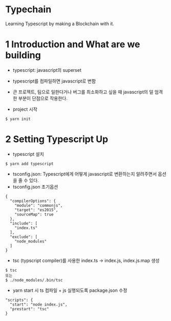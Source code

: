 # Typechain

Learning Typescript by making a Blockchain with it.

# 1 Introduction and What are we building
- typescript: javascript의 superset
- typescript를 컴파일하면 javascript로 변함
- 큰 프로젝트, 팀으로 일한다거나 버그를 최소화하고 싶을 때 javascript의 덜 엄격한 부분이 단점으로 작용한다.

- project 시작
~~~
$ yarn init
~~~

# 2 Setting Typescript Up
- typescript 설치
~~~
$ yarn add typescript
~~~

- tsconfig.json: Typescript에게 어떻게 javascript로 변환하는지 알려주면서 옵션을 줄 수 있다.
- tsconfig.json 초기옵션
~~~
{
  "compilerOptions": {
    "module": "commonjs",
    "target": "es2015",
    "sourceMap": true
  },
  "include": [
    "index.ts"
  ],
  "exclude": [
    "node_modules"
  ]
}
~~~

- tsc (typscript compiler)를 사용한 index.ts -> index.js, index.js.map 생성
~~~
$ tsc
또는
$ ./node_modules/.bin/tsc
~~~

- yarn start 시 ts 컴파일 + js 실행되도록 package.json 수정
~~~
"scripts": {
  "start": "node index.js",
  "prestart": "tsc"
}
~~~